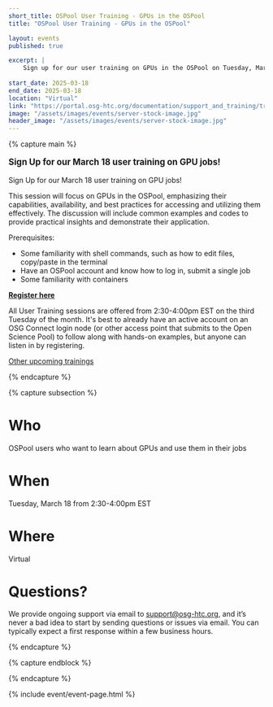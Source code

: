 ```yaml
---
short_title: OSPool User Training - GPUs in the OSPool
title: "OSPool User Training - GPUs in the OSPool"

layout: events
published: true

excerpt: |
    Sign up for our user training on GPUs in the OSPool on Tuesday, March 18!
    
start_date: 2025-03-18
end_date: 2025-03-18
location: "Virtual"
link: "https://portal.osg-htc.org/documentation/support_and_training/training/osgusertraining/"
image: "/assets/images/events/server-stock-image.jpg"
header_image: "/assets/images/events/server-stock-image.jpg"
---
```


{% capture main %}

<p style="font-size: larger; font-weight: bold;">Sign Up for our March 18 user training on GPU jobs!</p>

Sign Up for our March 18 user training on GPU jobs!

This session will focus on GPUs in the OSPool, emphasizing their capabilities, availability, and best practices for accessing and utilizing them effectively. The discussion will include common examples and codes to provide practical insights and demonstrate their application.

Prerequisites: 
* Some familiarity with shell commands, such as how to edit files, copy/paste in the terminal
* Have an OSPool account and know how to log in, submit a single job
* Some familiarity with containers


**[Register here](https://osgfacilitation.setmore.com/#classes)**

All User Training sessions are offered from 2:30-4:00pm EST on the third Tuesday of the month. It's best to already have an active account on an OSG Connect login node (or other access point that submits to the Open Science Pool) to follow along with hands-on examples, but anyone can listen in by registering.

[Other upcoming trainings](https://portal.osg-htc.org/documentation/support_and_training/training/osgusertraining/)

{% endcapture %}


{% capture subsection %}
# Who

OSPool users who want to learn about GPUs and use them in their jobs

# When

Tuesday, March 18 from 2:30-4:00pm EST

# Where

Virtual

# Questions?

We provide ongoing support via email to <support@osg-htc.org>, and it’s never a bad idea to start by sending questions or issues via email. You can typically expect a first response within a few business hours.

{% endcapture %}

{% capture endblock %}


{% endcapture %}

{% include event/event-page.html %}
